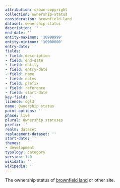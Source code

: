 ```yaml
---
attribution: crown-copyright
collection: ownership-status
consideration: brownfield-land
dataset: ownership-status
description: ''
end-date: ''
entity-maximum: '10999999'
entity-minimum: '10900000'
entry-date: ''
fields:
- field: description
- field: end-date
- field: entity
- field: entry-date
- field: name
- field: notes
- field: prefix
- field: reference
- field: start-date
key-field: ''
licence: ogl3
name: Ownership status
paint-options: ''
phase: live
plural: Ownership statuses
prefix: ''
realm: dataset
replacement-dataset: ''
start-date: ''
themes:
- development
typology: category
version: 1.0
wikidata: ''
wikipedia: ''
---
```


The ownership status of [brownfield land](/dataset/brownfield-land) or other site.
